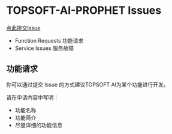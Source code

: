 # TOPSOFT-AI-PROPHET Issues

[点此提交Issue](https://github.com/TOPSOFT-AI-PROPHET/issues/issues/new)

- Function Requests 功能请求
- Service Issues 服务故障

## 功能请求

你可以通过提交 Issue 的方式建议TOPSOFT AI为某个功能进行开发。

请在申请内容中写明：
- 功能名称
- 功能简介
- 尽量详细的功能信息
